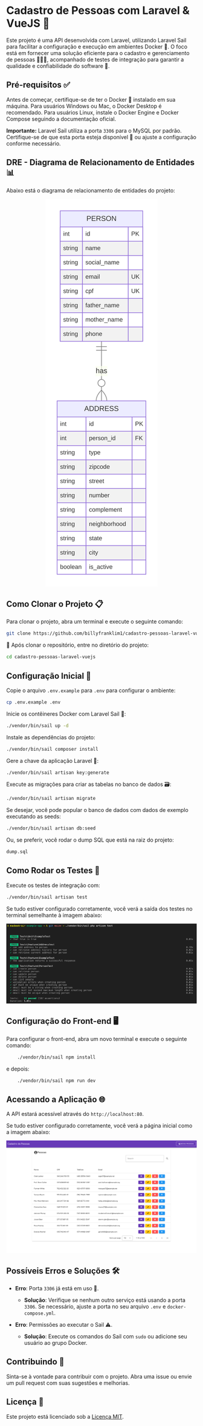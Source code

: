 # Cadastro de Pessoas com Laravel & VueJS 🚀

Este projeto é uma API desenvolvida com Laravel, utilizando Laravel Sail para facilitar a configuração e execução em ambientes Docker 🐳. O foco está em fornecer uma solução eficiente para o cadastro e gerenciamento de pessoas 🧑‍🤝‍🧑, acompanhado de testes de integração para garantir a qualidade e confiabilidade do software 🎯.

## Pré-requisitos ✅

Antes de começar, certifique-se de ter o Docker 🐳 instalado em sua máquina. Para usuários Windows ou Mac, o Docker Desktop é recomendado. Para usuários Linux, instale o Docker Engine e Docker Compose seguindo a documentação oficial.

**Importante:** Laravel Sail utiliza a porta `3306` para o MySQL por padrão. Certifique-se de que esta porta esteja disponível 🚦 ou ajuste a configuração conforme necessário.

## DRE - Diagrama de Relacionamento de Entidades 📊
Abaixo está o diagrama de relacionamento de entidades do projeto:
<p align="center">
  <img src="public/dre.svg" alt="DRE - Diagrama de Relacionamento de Entidades" />
</p>

## Como Clonar o Projeto 📋

Para clonar o projeto, abra um terminal e execute o seguinte comando:

```bash
git clone https://github.com/billyfranklim1/cadastro-pessoas-laravel-vuejs.git 
```

🎉 Após clonar o repositório, entre no diretório do projeto:

```bash
cd cadastro-pessoas-laravel-vuejs
```

## Configuração Inicial 🔧

Copie o arquivo `.env.example` para `.env` para configurar o ambiente:

```bash
cp .env.example .env
```

Inicie os contêineres Docker com Laravel Sail 🐳:

```bash
./vendor/bin/sail up -d
```

Instale as dependências do projeto:

```bash
./vendor/bin/sail composer install
```

Gere a chave da aplicação Laravel 🔑:

```bash
./vendor/bin/sail artisan key:generate
```

Execute as migrações para criar as tabelas no banco de dados 🗃️:

```bash
./vendor/bin/sail artisan migrate
```

Se desejar, você pode popular o banco de dados com dados de exemplo executando as seeds:

```bash
./vendor/bin/sail artisan db:seed
```

Ou, se preferir, você rodar o dump SQL que está na raiz do projeto:
    
```bash
dump.sql
```

## Como Rodar os Testes 🧪

Execute os testes de integração com:

```bash
./vendor/bin/sail artisan test
```

Se tudo estiver configurado corretamente, você verá a saída dos testes no terminal semelhante à imagem abaixo:
<p align="center">
  <img src="public/tests.png" alt="Testes de Integração" />
</p>

<!-- configuração do front-end -->
## Configuração do Front-end 🖥️

Para configurar o front-end, abra um novo terminal e execute o seguinte comando:
    
```bash
    ./vendor/bin/sail npm install
```

e depois:

```bash
    ./vendor/bin/sail npm run dev
```

## Acessando a Aplicação 🌐

A API estará acessível através do `http://localhost:80`.

Se tudo estiver configurado corretamente, você verá a página inicial como a imagem abaixo:
<p align="center">
  <img src="public/capture.png" alt="Página Inicial" />
</p>

## Possíveis Erros e Soluções 🛠️

- **Erro**: Porta `3306` já está em uso 🚫.
  - **Solução**: Verifique se nenhum outro serviço está usando a porta `3306`. Se necessário, ajuste a porta no seu arquivo `.env` e `docker-compose.yml`.

- **Erro**: Permissões ao executar o Sail ⚠️.
  - **Solução**: Execute os comandos do Sail com `sudo` ou adicione seu usuário ao grupo Docker.

## Contribuindo 🤝

Sinta-se à vontade para contribuir com o projeto. Abra uma issue ou envie um pull request com suas sugestões e melhorias.

## Licença 📝

Este projeto está licenciado sob a [Licença MIT](LICENSE).
